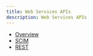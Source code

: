 ```yaml
---
title: Web Services APIs
description: Web Services APIs
---
```


- [Overview](01-overview.md)
- [SCIM](04-scim.md)
- [REST](05-rest.md)
